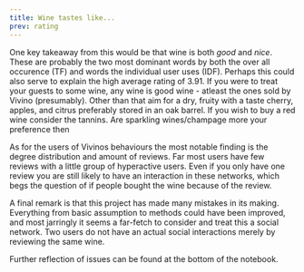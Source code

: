 ```yaml
---
title: Wine tastes like...
prev: rating
---
```


One key takeaway from this would be that wine is both _good_ and _nice_. These are probably the two most dominant words by both the over all occurence (TF) and words the individual user uses (IDF). Perhaps this could also serve to explain the high average rating of 3.91. If you were to treat your guests to some wine,  any wine is good wine - atleast the ones sold by Vivino (presumably). Other than that aim for a dry, fruity with a taste cherry, apples, and citrus preferably stored in an oak barrel. If you wish to buy a red wine consider the tannins. Are sparkling wines/champage more your preference then 

As for the users of Vivinos behaviours the most notable finding is the degree distribution and amount of reviews. Far most users have few reviews with a little group of hyperactive users. Even if you only have one review you are still likely to have an interaction in these networks, which begs the question of if people bought the wine because of the review.

A final remark is that this project has made many mistakes in its making. Everything from basic assumption to methods could have been improved, and most jarringly it seems a far-fetch to consider and treat this a social network. Two users do not have an actual social interactions merely by reviewing the same wine.

Further reflection of issues can be found at the bottom of the notebook.
